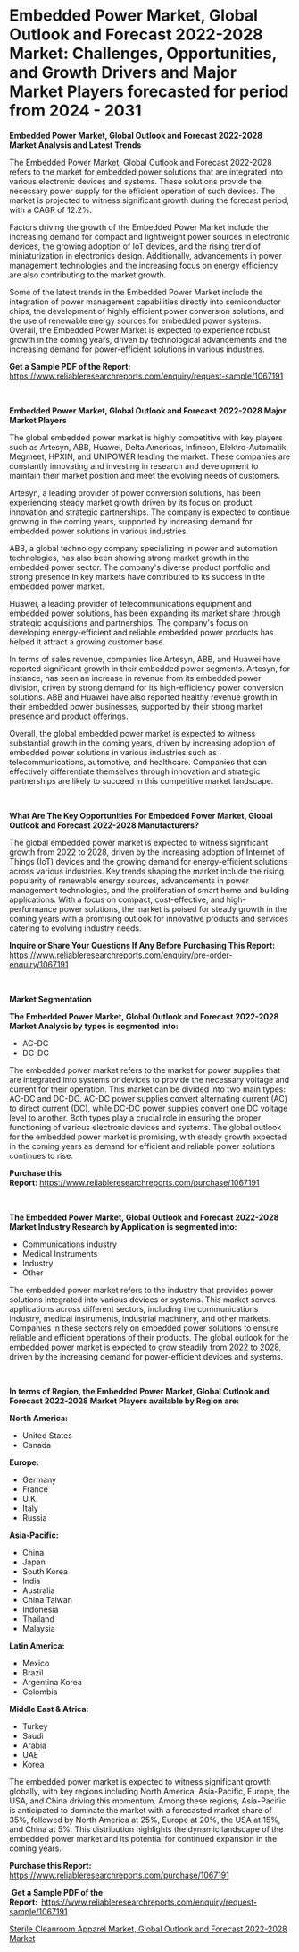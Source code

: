 <p><h1>Embedded Power Market, Global Outlook and Forecast 2022-2028 Market: Challenges, Opportunities, and Growth Drivers and Major Market Players forecasted for period from 2024 - 2031</h1></p><p><strong>Embedded Power Market, Global Outlook and Forecast 2022-2028 Market Analysis and Latest Trends</strong></p>
<p><p>The Embedded Power Market, Global Outlook and Forecast 2022-2028 refers to the market for embedded power solutions that are integrated into various electronic devices and systems. These solutions provide the necessary power supply for the efficient operation of such devices. The market is projected to witness significant growth during the forecast period, with a CAGR of 12.2%.</p><p>Factors driving the growth of the Embedded Power Market include the increasing demand for compact and lightweight power sources in electronic devices, the growing adoption of IoT devices, and the rising trend of miniaturization in electronics design. Additionally, advancements in power management technologies and the increasing focus on energy efficiency are also contributing to the market growth.</p><p>Some of the latest trends in the Embedded Power Market include the integration of power management capabilities directly into semiconductor chips, the development of highly efficient power conversion solutions, and the use of renewable energy sources for embedded power systems. Overall, the Embedded Power Market is expected to experience robust growth in the coming years, driven by technological advancements and the increasing demand for power-efficient solutions in various industries.</p></p>
<p><strong>Get a Sample PDF of the Report:&nbsp;</strong> <a href="https://www.reliableresearchreports.com/enquiry/request-sample/1067191">https://www.reliableresearchreports.com/enquiry/request-sample/1067191</a></p>
<p>&nbsp;</p>
<p><strong>Embedded Power Market, Global Outlook and Forecast 2022-2028 Major Market Players</strong></p>
<p><p>The global embedded power market is highly competitive with key players such as Artesyn, ABB, Huawei, Delta Americas, Infineon, Elektro-Automatik, Megmeet, HPXIN, and UNIPOWER leading the market. These companies are constantly innovating and investing in research and development to maintain their market position and meet the evolving needs of customers.</p><p>Artesyn, a leading provider of power conversion solutions, has been experiencing steady market growth driven by its focus on product innovation and strategic partnerships. The company is expected to continue growing in the coming years, supported by increasing demand for embedded power solutions in various industries.</p><p>ABB, a global technology company specializing in power and automation technologies, has also been showing strong market growth in the embedded power sector. The company's diverse product portfolio and strong presence in key markets have contributed to its success in the embedded power market.</p><p>Huawei, a leading provider of telecommunications equipment and embedded power solutions, has been expanding its market share through strategic acquisitions and partnerships. The company's focus on developing energy-efficient and reliable embedded power products has helped it attract a growing customer base.</p><p>In terms of sales revenue, companies like Artesyn, ABB, and Huawei have reported significant growth in their embedded power segments. Artesyn, for instance, has seen an increase in revenue from its embedded power division, driven by strong demand for its high-efficiency power conversion solutions. ABB and Huawei have also reported healthy revenue growth in their embedded power businesses, supported by their strong market presence and product offerings.</p><p>Overall, the global embedded power market is expected to witness substantial growth in the coming years, driven by increasing adoption of embedded power solutions in various industries such as telecommunications, automotive, and healthcare. Companies that can effectively differentiate themselves through innovation and strategic partnerships are likely to succeed in this competitive market landscape.</p></p>
<p>&nbsp;</p>
<p><strong>What Are The Key Opportunities For Embedded Power Market, Global Outlook and Forecast 2022-2028 Manufacturers?</strong></p>
<p><p>The global embedded power market is expected to witness significant growth from 2022 to 2028, driven by the increasing adoption of Internet of Things (IoT) devices and the growing demand for energy-efficient solutions across various industries. Key trends shaping the market include the rising popularity of renewable energy sources, advancements in power management technologies, and the proliferation of smart home and building applications. With a focus on compact, cost-effective, and high-performance power solutions, the market is poised for steady growth in the coming years with a promising outlook for innovative products and services catering to evolving industry needs.</p></p>
<p><strong>Inquire or Share Your Questions If Any Before Purchasing This Report:</strong> <a href="https://www.reliableresearchreports.com/enquiry/pre-order-enquiry/1067191">https://www.reliableresearchreports.com/enquiry/pre-order-enquiry/1067191</a></p>
<p>&nbsp;</p>
<p><strong>Market Segmentation</strong></p>
<p><strong>The Embedded Power Market, Global Outlook and Forecast 2022-2028 Market Analysis by types is segmented into:</strong></p>
<p><ul><li>AC-DC</li><li>DC-DC</li></ul></p>
<p><p>The embedded power market refers to the market for power supplies that are integrated into systems or devices to provide the necessary voltage and current for their operation. This market can be divided into two main types: AC-DC and DC-DC. AC-DC power supplies convert alternating current (AC) to direct current (DC), while DC-DC power supplies convert one DC voltage level to another. Both types play a crucial role in ensuring the proper functioning of various electronic devices and systems. The global outlook for the embedded power market is promising, with steady growth expected in the coming years as demand for efficient and reliable power solutions continues to rise.</p></p>
<p><strong>Purchase this Report:&nbsp;</strong><a href="https://www.reliableresearchreports.com/purchase/1067191">https://www.reliableresearchreports.com/purchase/1067191</a></p>
<p>&nbsp;</p>
<p><strong>The Embedded Power Market, Global Outlook and Forecast 2022-2028 Market Industry Research by Application is segmented into:</strong></p>
<p><ul><li>Communications industry</li><li>Medical Instruments</li><li>Industry</li><li>Other</li></ul></p>
<p><p>The embedded power market refers to the industry that provides power solutions integrated into various devices or systems. This market serves applications across different sectors, including the communications industry, medical instruments, industrial machinery, and other markets. Companies in these sectors rely on embedded power solutions to ensure reliable and efficient operations of their products. The global outlook for the embedded power market is expected to grow steadily from 2022 to 2028, driven by the increasing demand for power-efficient devices and systems.</p></p>
<p>&nbsp;</p>
<p><strong>In terms of Region, the Embedded Power Market, Global Outlook and Forecast 2022-2028 Market Players available by Region are:</strong></p>
<p>
    <p> <strong> North America: </strong>
        <ul>
            <li>United States</li>
            <li>Canada</li>
        </ul>
        </p> 
    <p> <strong> Europe: </strong>
        <ul>
            <li>Germany</li>
            <li>France</li>
            <li>U.K.</li>
            <li>Italy</li>
            <li>Russia</li>
        </ul>
        </p> 
    <p> <strong> Asia-Pacific: </strong>
        <ul>
            <li>China</li>
            <li>Japan</li>
            <li>South Korea</li>
            <li>India</li>
            <li>Australia</li>
            <li>China Taiwan</li>
            <li>Indonesia</li>
            <li>Thailand</li>
            <li>Malaysia</li>
        </ul>
        </p> 
    <p> <strong> Latin America: </strong>
        <ul>
            <li>Mexico</li>
            <li>Brazil</li>
            <li>Argentina Korea</li>
            <li>Colombia</li>
        </ul>
        </p> 
    <p> <strong> Middle East & Africa: </strong>
        <ul>
            <li>Turkey</li>
            <li>Saudi</li>
            <li>Arabia</li>
            <li>UAE</li>
            <li>Korea</li>
        </ul>
    </p>
    </p>
<p><p>The embedded power market is expected to witness significant growth globally, with key regions including North America, Asia-Pacific, Europe, the USA, and China driving this momentum. Among these regions, Asia-Pacific is anticipated to dominate the market with a forecasted market share of 35%, followed by North America at 25%, Europe at 20%, the USA at 15%, and China at 5%. This distribution highlights the dynamic landscape of the embedded power market and its potential for continued expansion in the coming years.</p></p>
<p><strong>Purchase this Report: </strong><a href="https://www.reliableresearchreports.com/purchase/1067191">https://www.reliableresearchreports.com/purchase/1067191</a></p>
<p>&nbsp;<strong>Get a Sample PDF of the Report:&nbsp;&nbsp;</strong><a href="https://www.reliableresearchreports.com/enquiry/request-sample/1067191">https://www.reliableresearchreports.com/enquiry/request-sample/1067191</a></p>
<p><strong></strong></p>
<p><p><a href="https://github.com/JameTravis/Market-Research-Report-List-3/blob/main/sterile-cleanroom-apparel-market-global-outlook-and-forecast-2022-2028-market.md">Sterile Cleanroom Apparel Market, Global Outlook and Forecast 2022-2028 Market</a></p></p>